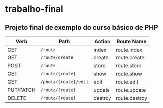 # trabalho-final
Projeto final de exemplo do curso básico de PHP
----

<table>
<thead>
<tr>
<th>Verb</th>
<th>Path</th>
<th>Action</th>
<th>Route Name</th>
</tr>
</thead>
<tbody>
<tr>
<td>GET</td>
<td><code class=" language-php"><span class="token operator">/</span>route</code></td>
<td>index</td>
<td>route.index</td>
</tr>
<tr>
<td>GET</td>
<td><code class=" language-php"><span class="token operator">/</span>route<span class="token operator">/</span>create</code></td>
<td>create</td>
<td>route.create</td>
</tr>
<tr>
<td>POST</td>
<td><code class=" language-php"><span class="token operator">/</span>route</code></td>
<td>store</td>
<td>route.store</td>
</tr>
<tr>
<td>GET</td>
<td><code class=" language-php"><span class="token operator">/</span>route<span class="token operator">/</span><span class="token punctuation">{</span>route<span class="token punctuation">}</span></code></td>
<td>show</td>
<td>route.show</td>
</tr>
<tr>
<td>GET</td>
<td><code class=" language-php"><span class="token operator">/</span>photo<span class="token operator">/</span><span class="token punctuation">{</span>route<span class="token punctuation">}</span><span class="token operator">/</span>edit</code></td>
<td>edit</td>
<td>route.edit</td>
</tr>
<tr>
<td>PUT/PATCH</td>
<td><code class=" language-php"><span class="token operator">/</span>route<span class="token operator">/</span><span class="token punctuation">{</span>route<span class="token punctuation">}</span></code></td>
<td>update</td>
<td>route.update</td>
</tr>
<tr>
<td>DELETE</td>
<td><code class=" language-php"><span class="token operator">/</span>route<span class="token operator">/</span><span class="token punctuation">{</span>route<span class="token punctuation">}</span></code></td>
<td>destroy</td>
<td>route.destroy</td>
</tr>
</tbody>
</table>
